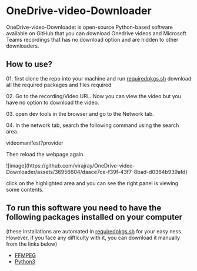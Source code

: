 <h1>OneDrive-video-Downloader</h1>

<p>OneDrive-video-Downloadet is open-source Python-based software available on GitHub that you can download Onedrive videos and Microsoft Teams recordings that has no download option and are hidden to other downloaders.</p>

<h2>How to use?</h2>

<p>01. first clone the repo into your machine and run <a href="requiredpkgs.sh">requiredpkgs.sh</a> download all the required packages and files required</p>
<p>02. Go to the recording/Video URL. Now you can view the video but you have no option to download the video.</p>
<p>03. open dev tools in the browser and go to the Network tab.</p>
<p>04. In the network tab, search the following command using the search area.

videomanifest?provider</p>
<p>Then reload the webpage again.</p>
![image](https://github.com/virajray/OneDrive-video-Downloader/assets/36956604/daace7ce-f39f-43f7-8bad-d0364b939afd)

<p>click on the highlighted area and you can see the right panel is viewing some contents.</p>





<h2>To run this software you need to have the following packages installed on your computer</h2>
(these installations are automated in <a href="requiredpkgs.sh">requiredpkgs.sh</a> for your easy ness. However, if you face any difficulty with it, you can download it manually from the links below)
<ul>
<li><a href="https://www.ffmpeg.org/download.html">FFMPEG</a></li>
<li><a href="https://www.python.org/downloads/release/python-3120/">Python3</a></li>
</ul>
